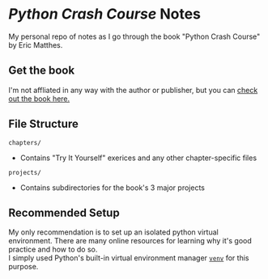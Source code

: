 # *Python Crash Course* Notes
My personal repo of notes as I go through the book "Python Crash Course" by Eric Matthes.

## Get the book 
I'm not affliated in any way with the author or publisher, but you can [check out the book here.](https://nostarch.com/python-crash-course-3rd-edition)

## File Structure
`chapters/`
- Contains "Try It Yourself" exerices and any other chapter-specific files  

`projects/`
- Contains subdirectories for the book's 3 major projects

## Recommended Setup
My only recommendation is to set up an isolated python virtual environment. There are many online resources for learning why it's good practice and how to do so.  
I simply used Python's built-in virtual environment manager [`venv`](https://docs.python.org/3/library/venv.html) for this purpose. 
